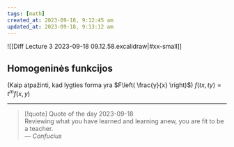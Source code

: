 ```yaml
---
tags: [math]
created_at: 2023-09-18, 9:12:45 am
updated_at: 2023-09-18, 9:13:12 am
---
```

![[Diff Lecture 3 2023-09-18 09.12.58.excalidraw|#xx-small]]

## Homogeninės funkcijos
(Kaip atpažinti, kad lygties forma yra $F\left( \frac{y}{x} \right)$)
$f(tx,ty) = t^mf(x,y)$

---
> [!quote] Quote of the day 2023-09-18  
> Reviewing what you have learned and learning anew, you are fit to be a teacher.  
> — <cite>Confucius</cite>